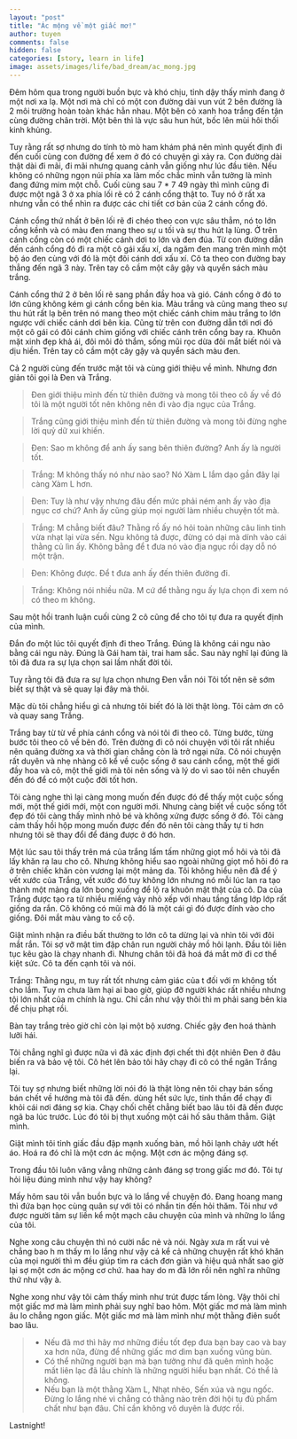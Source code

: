 ```yaml
---
layout: "post"
title: "Ác mộng về một giấc mơ!"
author: tuyen
comments: false
hidden: false
categories: [story, learn in life]
image: assets/images/life/bad_dream/ac_mong.jpg
---
```


Đêm hôm qua trong người buồn bực và khó chịu, tỉnh dậy thấy mình đang ở một nơi xa lạ. Một nơi mà chỉ có một con đường dài vun vút 2 bên đường là 2 môi trường hoàn toàn khác hẳn nhau. Một bên cỏ xanh hoa trắng đến tận cùng đường chân trời. Một bên thì là vực sâu hun hút, bốc lên mùi hôi thối kinh khủng.

Tuy rằng rất sợ nhưng do tính tò mò ham khám phá nên mình quyết định đi đến cuối cùng con đường để xem ở đó có chuyện gì xảy ra. Con đường dài thật dài đi mãi, đi mãi nhưng quang cảnh vẫn giống như lúc đầu tiên. Nếu không có những ngọn núi phía xa làm mốc chắc mình vẫn tưởng là mình đang đứng mim một chỗ. Cuối cùng sau 7 * 7 49 ngày thì mình cũng đi được một ngã 3 ở xa phía lối rẽ có 2 cánh cổng thật to. Tuy nó ở rất xa nhưng vẫn có thể nhìn ra được các chi tiết cơ bản của 2 cánh cổng đó.

Cánh cổng thứ nhất ở bên lối rẽ đi chéo theo con vực sâu thẳm, nó to lớn cồng kềnh và có màu đen mang theo sự u tối và sự thu hút lạ lùng. Ở trên cánh cổng còn có một chiếc cánh dơi to lớn và đen đúa. Từ con đường dẫn đến cánh cổng đó đi ra một cô gái xấu xí, da ngăm đen mang trên mình một bộ áo đen cùng với đó là một đôi cánh dơi xấu xí. Cô ta theo con đường bay thẳng đến ngã 3 này. Trên tay cô cầm một cây gậy và quyển sách màu trắng.

Cánh cổng thứ 2 ở bên lối rẽ sang phần đầy hoa và gió. Cánh cổng ở đó to lớn cũng không kém gì cánh cổng bên kia. Màu trắng và cũng mang theo sự thu hút rất lạ bên trên nó mang theo một chiếc cánh chim màu trắng to lớn ngược với chiếc cánh dơi bên kia. Cũng từ trên con đường dẫn tới nơi đó một cô gái có đôi cánh chim giống với chiếc cánh trên cổng bay ra. Khuôn mặt xinh đẹp khả ái, đôi môi đỏ thắm, sống mũi rọc dừa đôi mắt biết nói và dịu hiền. Trên tay cô cầm một cây gậy và quyển sách màu đen.

Cả 2 người cùng đến trước mặt tôi và cùng giới thiệu về mình. Nhưng đơn giản tôi gọi là Đen và Trắng.

>Đen giới thiệu mình đến từ thiên đường và mong tôi theo cô ấy về đó tôi là một người tốt nên không nên đi vào địa ngục của Trắng.

>Trắng cũng giới thiệu mình đến từ thiên đường và mong tôi đừng nghe lời quỷ dữ xui khiến.

>Đen: Sao m không để anh ấy sang bên thiên đường? Anh ấy là người tốt.

>Trắng: M không thấy nó như nào sao? Nó Xàm L lắm dạo gần đây lại càng Xàm L hơn.

>Đen: Tuy là như vậy nhưng đâu đến mức phải ném anh ấy vào địa ngục cơ chứ? Anh ấy cũng giúp mọi người làm nhiều chuyện tốt mà.

>Trắng: M chẳng biết đâu? Thằng rồ ấy nó hỏi toàn những câu linh tinh vừa nhạt lại vừa sến. Ngu không tả được, đừng có dại mà dính vào cái thằng củ lìn ấy. Không bằng để t đưa nó vào địa ngục rồi dạy dỗ nó một trận.

>Đen: Không được. Để t đưa anh ấy đến thiên đường đi.

>Trắng: Không nói nhiều nữa. M cứ để thằng ngu ấy lựa chọn đi xem nó có theo m không.

Sau một hồi tranh luận cuối cùng 2 cô cũng để cho tôi tự đưa ra quyết định của mình. 

Đắn đo một lúc tôi quyết định đi theo Trắng. Đúng là không cái ngu nào bằng cái ngu này. Đúng là Gái ham tài, trai ham sắc. Sau này nghĩ lại đúng là tôi đã đưa ra sự lựa chọn sai lầm nhất đời tôi.

Tuy rằng tôi đã đưa ra sự lựa chọn nhưng Đen vẫn nói Tôi tốt nên sẽ sớm biết sự thật và sẽ quay lại đây mà thôi.

Mặc dù tôi chẳng hiểu gì cả nhưng tôi biết đó là lời thật lòng. Tôi cảm ơn cô và quay sang Trắng.

Trắng bay từ từ về phía cánh cổng và nói tôi đi theo cô. Từng bước, từng bước tôi theo cô về bên đó. Trên đường đi cô nói chuyện với tôi rất nhiều nên quãng đường xa và thời gian chẳng còn là trở ngại nữa. Cô nói chuyện rất duyên và nhẹ nhàng cô kể về cuộc sống ở sau cánh cổng, một thế giới đầy hoa và cỏ, một thế giới mà tôi nên sống và lý do vì sao tôi nên chuyển đến đó để có một cuộc đời tốt hơn.

Tôi càng nghe thì lại càng mong muốn đến được đó để thấy một cuộc sống mới, một thế giới mới, một con người mới. Nhưng càng biết về cuộc sống tốt đẹp đó tôi càng thấy mình nhỏ bé và không xứng được sống ở đó. Tôi càng cảm thấy hồi hộp mong muốn được đến đó nên tôi càng thấy tự ti hơn nhưng tôi sẽ thay đổi để đáng được ở đó hơn. 

Một lúc sau tôi thấy trên má của trắng lấm tấm những giọt mồ hôi và tôi đã lấy khăn ra lau cho cô. Nhưng không hiểu sao ngoài những giọt mồ hôi đó ra ở trên chiếc khăn còn vương lại một mảng da. Tôi không hiểu nên đã để ý vết xước của Trắng, vết xước đó tuy không lớn nhưng nó mỗi lúc lan ra tạo thành một mảng da lớn bong xuống để lộ ra khuôn mặt thật của cô. Da của Trắng được tạo ra từ nhiều miếng vảy nhỏ xếp với nhau tầng tầng lớp lớp rất giống da rắn. Cô không có mũi mà đó là một cái gì đó được đính vào cho giống. Đôi mắt màu vàng to cồ cộ.

Giật mình nhận ra điều bất thường to lớn cô ta dừng lại và nhìn tôi với đôi mắt rắn. Tôi sợ vỡ mật tim đập chân run người chảy mồ hôi lạnh. Đầu tôi liên tục kêu gào là chạy nhanh đi. Nhưng chân tôi đã hoá đá mắt mờ đi cơ thể kiệt sức. Cô ta đến cạnh tôi và nói.

Trắng: Thằng ngu, m tuy rất tốt nhưng cảm giác của t đối với m không tốt cho lắm. Tuy m chưa làm hại ai bao giờ, giúp đỡ người khác rất nhiều nhưng tội lớn nhất của m chính là ngu. Chỉ cần như vậy thôi thì m phải sang bên kia để chịu phạt rồi.

Bàn tay trắng trẻo giờ chỉ còn lại một bộ xương. Chiếc gậy đen hoá thành lưỡi hái.

Tôi chẳng nghĩ gì được nữa vì đã xác định đợi chết thì đột nhiên Đen ở đâu biến ra và bảo vệ tôi. Cô hét lên bảo tôi hãy chạy đi cô có thể ngăn Trắng lại.

Tôi tuy sợ nhưng biết những lời nói đó là thật lòng nên tôi chạy bán sống bán chết về hướng mà tôi đã đến. dùng hết sức lực, tinh thần để chạy đi khỏi cái nơi đáng sợ kia. Chạy chối chết chẳng biết bao lâu tôi đã đến được ngã ba lúc trước. Lúc đó tôi bị thụt xuống một cái hố sâu thăm thẳm. Giật mình.

Giật mình tôi tỉnh giấc đầu đập mạnh xuống bàn, mồ hôi lạnh chảy ướt hết áo. Hoá ra đó chỉ là một cơn ác mộng. Một cơn ác mộng đáng sợ.

Trong đầu tôi luôn văng vẳng những cảnh đáng sợ trong giấc mơ đó. Tôi tự hỏi liệu đúng mình như vậy hay không? 

Mấy hôm sau tôi vẫn buồn bực và lo lắng về chuyện đó. Đang hoang mang thì đứa bạn học cùng quân sự với tôi có nhắn tin đến hỏi thăm. Tôi như vớ được người tâm sự liền kể một mạch câu chuyện của mình và những lo lắng của tôi.

Nghe xong câu chuyện thì nó cười nắc nẻ và nói. Ngày xưa m rất vui vẻ chẳng bao h m thấy m lo lắng như vậy cả kể cả những chuyện rất khó khăn của mọi người thì m đều giúp tìm ra cách đơn giản và hiệu quả nhất sao giờ lại sợ một cơn ác mộng cơ chứ. haa hay do m đã lớn rồi nên nghĩ ra những thứ như vậy à.

Nghe xong như vậy tôi cảm thấy mình như trút được tấm lòng. Vậy thôi chỉ một giấc mơ mà làm mình phải suy nghĩ bao hôm. Một giấc mơ mà làm mình âu lo chẳng ngon giấc. Một giấc mơ mà làm mình như một thằng điên suốt bao lâu.

>- Nếu đã mơ thì hãy mơ những điều tốt đẹp đưa bạn bay cao và bay xa hơn nữa, đừng để những giấc mơ dìm bạn xuống vũng bùn.
>- Có thể những người bạn mà bạn tưởng như đã quên mình hoặc mất liên lạc đã lâu chính là những người hiểu bạn nhất. Có thể là không.
>- Nếu bạn là một thằng Xàm L, Nhạt nhẽo, Sến xúa và ngu ngốc. Đừng lo lắng nhé vì chẳng có thằng nào trên đời hội tụ đủ phẩm chất như bạn đâu. Chỉ cần không vô duyên là được rồi.

Lastnight!
